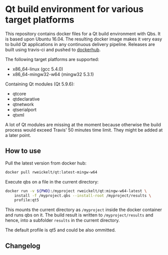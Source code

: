 Qt build environment for various target platforms
=================================================

This repository contains docker files for a Qt build environment with Qbs. It is
based upon Ubuntu 16.04. The resulting docker image makes it very easy to build
Qt applications in any continuous delivery pipeline. Releases are built using
travis-ci and pushed to
[dockerhub](https://hub.docker.com/r/rweickelt/qt/tags/).

The following target platforms are supported:

- x86_64-linux (gcc 5.4.0)
- x86_64-mingw32-w64 (mingw32 5.3.1)

Containing Qt modules (Qt 5.9.6):

- qtcore
- qtdeclarative
- qtnetwork
- qtserialport
- qtxml

A lot of Qt modules are missing at the moment because otherwise the build
process would exceed Travis' 50 minutes time limit. They might be added at a
later point.


How to use
----------

Pull the latest version from docker hub:

```sh
docker pull rweickelt/qt:latest-mingw-w64
```

Execute qbs on a file in the current directory:

```sh
docker run -v ${PWD}:/myproject rweickelt/qt:mingw-w64-latest \
    install -f /myproject.qbs --install-root /myproject/results \
    profile:qt5
```

This mounts the current directory as ``/myproject`` inside the docker container
and runs qbs on it. The build result is written to ``/myproject/results`` and
hence, into a subfolder ``results`` in the current directory.

The default profile is qt5 and could be also ommitted.


Changelog
---------
